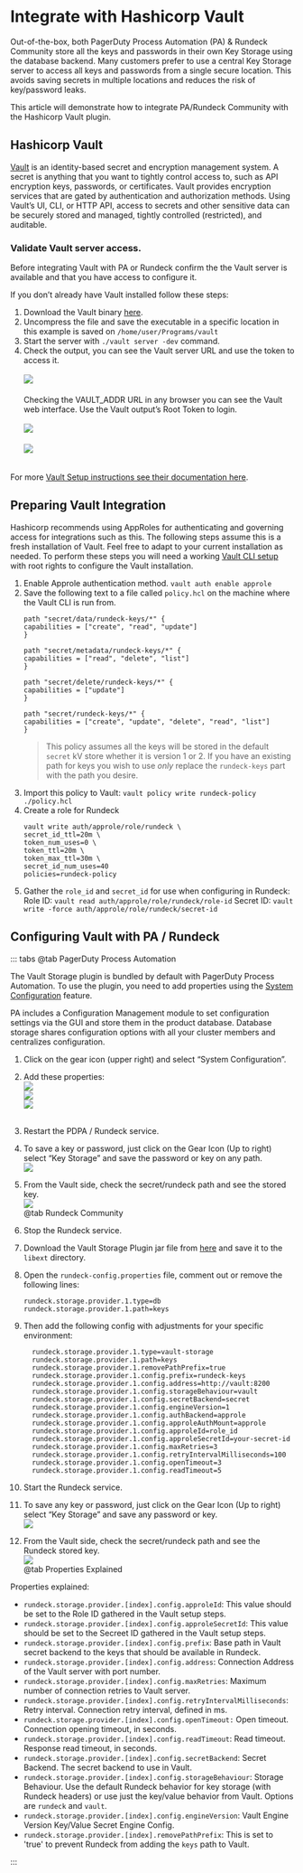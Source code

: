 # Integrate with Hashicorp Vault

Out-of-the-box, both PagerDuty Process Automation (PA) & Rundeck Community store all the keys and passwords in their own Key Storage using the database backend. Many customers prefer to use a central Key Storage server to access all keys and passwords from a single secure location. This avoids saving secrets in multiple locations and reduces the risk of key/password leaks.

This article will demonstrate how to integrate PA/Rundeck Community with the Hashicorp Vault plugin.

## Hashicorp Vault

[Vault](https://www.vaultproject.io/) is an identity-based secret and encryption management system. A secret is anything that you want to tightly control access to, such as API encryption keys, passwords, or certificates. Vault provides encryption services that are gated by authentication and authorization methods. Using Vault’s UI, CLI, or HTTP API, access to secrets and other sensitive data can be securely stored and managed, tightly controlled (restricted), and auditable.

### Validate Vault server access.

Before integrating Vault with PA or Rundeck confirm the the Vault server is available and that you have access to configure it.

If you don’t already have Vault installed follow these steps:

1. Download the Vault binary [here](https://www.vaultproject.io/downloads).
1. Uncompress the file and save the executable in a specific location in this example is saved on `/home/user/Programs/vault`
1. Start the server with `./vault server -dev` command.
1. Check the output, you can see the Vault server URL and use the token to access it.<br><br>
![](/assets/img/Vault1.png)<br><br>
Checking the VAULT_ADDR URL in any browser you can see the Vault web interface.  Use the Vault output’s Root Token to login.<br><br>
![](/assets/img/Vault2.png)<br><br>
![](/assets/img/Vault3.png)<br><br>

For more [Vault Setup instructions see their documentation here](https://developer.hashicorp.com/vault/docs/install).


## Preparing Vault Integration

Hashicorp recommends using AppRoles for authenticating and governing access for integrations such as this.  The following steps assume this is a fresh installation of Vault. Feel free to adapt to your current installation as needed.  To perform these steps you will need a working [Vault CLI setup](https://developer.hashicorp.com/vault/docs/commands) with root rights to configure the Vault installation.

1. Enable Approle authentication method. `vault auth enable approle`
1. Save the following text to a file called `policy.hcl` on the machine where the Vault CLI is run from.
    ```
    path "secret/data/rundeck-keys/*" {
    capabilities = ["create", "read", "update"]
    }
    
    path "secret/metadata/rundeck-keys/*" {
    capabilities = ["read", "delete", "list"]
    }

    path "secret/delete/rundeck-keys/*" {
    capabilities = ["update"]
    }

    path "secret/rundeck-keys/*" {
    capabilities = ["create", "update", "delete", "read", "list"]
    }
    ```
    > This policy assumes all the keys will be stored in the default `secret` kV store whether it is version 1 or 2.  If you have an existing path for keys you wish to use *only* replace the `rundeck-keys` part with the path you desire.
1. Import this policy to Vault: `vault policy write rundeck-policy ./policy.hcl`
1. Create a role for Rundeck
    ```
    vault write auth/approle/role/rundeck \
    secret_id_ttl=20m \
    token_num_uses=0 \
    token_ttl=20m \
    token_max_ttl=30m \
    secret_id_num_uses=40
    policies=rundeck-policy
    ```
1. Gather the `role_id` and `secret_id` for use when configuring in Rundeck:
    Role ID: `vault read auth/approle/role/rundeck/role-id`
    Secret ID: `vault write -force auth/approle/role/rundeck/secret-id`


## Configuring Vault with PA / Rundeck

::: tabs
@tab PagerDuty Process Automation

The Vault Storage plugin is bundled by default with PagerDuty Process Automation.  To use the plugin, you need to add properties using the [System Configuration](/manual/configuration-mgmt/configmgmt.md#managing-configuration) feature.

PA includes a Configuration Management module to set configuration settings via the GUI and store them in the product database. Database storage shares configuration options with all your cluster members and centralizes configuration.

1. Click on the gear icon (upper right) and select “System Configuration”.
1. Add these properties:<br>
    ![](/assets/img/Vault4.png)<br>
    ![](/assets/img/Vault9.png)<br>
    ![](/assets/img/Vault10.png)<br><br>
1. Restart the PDPA / Rundeck service.
1. To save a key or password, just click on the Gear Icon (Up to right) select “Key Storage” and save the password or key on any path.<br>
![](/assets/img/Vault5.png)<br>
1. From the Vault side, check the secret/rundeck path and see the stored key.<br>
![](/assets/img/Vault6.png)<br>
@tab Rundeck Community

1. Stop the Rundeck service.
1. Download the Vault Storage Plugin jar file from [here](https://github.com/rundeck-plugins/vault-storage/releases) and save it to the `libext` directory.
1. Open the `rundeck-config.properties` file, comment out or remove the following lines:
    ```
    rundeck.storage.provider.1.type=db
    rundeck.storage.provider.1.path=keys
    ```
1. Then add the following config with adjustments for your specific environment:
    ```
      rundeck.storage.provider.1.type=vault-storage
      rundeck.storage.provider.1.path=keys
      rundeck.storage.provider.1.removePathPrefix=true
      rundeck.storage.provider.1.config.prefix=rundeck-keys
      rundeck.storage.provider.1.config.address=http://vault:8200
      rundeck.storage.provider.1.config.storageBehaviour=vault
      rundeck.storage.provider.1.config.secretBackend=secret
      rundeck.storage.provider.1.config.engineVersion=1
      rundeck.storage.provider.1.config.authBackend=approle
      rundeck.storage.provider.1.config.approleAuthMount=approle
      rundeck.storage.provider.1.config.approleId=role_id
      rundeck.storage.provider.1.config.approleSecretId=your-secret-id
      rundeck.storage.provider.1.config.maxRetries=3
      rundeck.storage.provider.1.config.retryIntervalMilliseconds=100
      rundeck.storage.provider.1.config.openTimeout=3
      rundeck.storage.provider.1.config.readTimeout=5
    ```
1. Start the Rundeck service.<br>
1. To save any key or password, just click on the Gear Icon (Up to right) select “Key Storage” and save any password or key.<br>
![](/assets/img/Vault7.png)<br>
1. From the Vault side, check the secret/rundeck path and see the Rundeck stored key.<br>
![](/assets/img/Vault8.png)<br>
@tab Properties Explained

Properties explained:
* `rundeck.storage.provider.[index].config.approleId`: This value should be set to the Role ID gathered in the Vault setup steps.
* `rundeck.storage.provider.[index].config.approleSecretId`: This value should be set to the Secreet ID gathered in the Vault setup steps.
* `rundeck.storage.provider.[index].config.prefix`: Base path in Vault secret backend to the keys that should be available in Rundeck.<br>
* `rundeck.storage.provider.[index].config.address`: Connection Address of the Vault server with port number.<br>
* `rundeck.storage.provider.[index].config.maxRetries`: Maximum number of connection retries to Vault server.<br>
* `rundeck.storage.provider.[index].config.retryIntervalMilliseconds`: Retry interval. Connection retry interval, defined in ms.<br>
* `rundeck.storage.provider.[index].config.openTimeout:` Open timeout. Connection opening timeout, in seconds.<br>
* `rundeck.storage.provider.[index].config.readTimeout`: Read timeout. Response read timeout, in seconds.<br>
* `rundeck.storage.provider.[index].config.secretBackend`: Secret Backend. The secret backend to use in Vault.<br>
* `rundeck.storage.provider.[index].config.storageBehaviour`: Storage Behaviour. Use the default Rundeck behavior for key storage (with Rundeck headers) or use just the key/value behavior from Vault. Options are `rundeck` and `vault`.<br>
* `rundeck.storage.provider.[index].config.engineVersion`: Vault Engine Version Key/Value Secret Engine Config.<br>
* `rundeck.storage.provider.[index].removePathPrefix`: This is set to 'true' to prevent Rundeck from adding the `keys` path to Vault.

:::